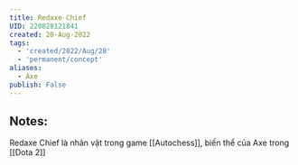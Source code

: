 ```yaml
---
title: Redaxe Chief
UID: 220828121841
created: 28-Aug-2022
tags:
  - 'created/2022/Aug/28'
  - 'permanent/concept'
aliases:
  - Axe
publish: False
---
```

## Notes:
Redaxe Chief là nhân vật trong game [[Autochess]], biến thể của Axe trong [[Dota 2]]



